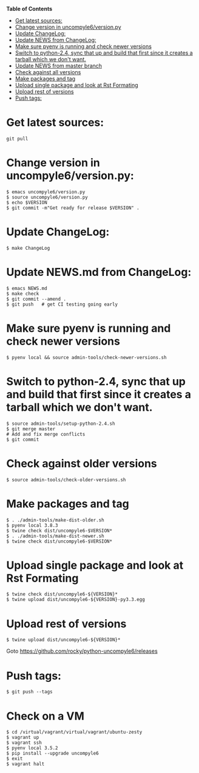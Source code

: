 <!-- markdown-toc start - Don't edit this section. Run M-x markdown-toc-refresh-toc -->
**Table of Contents**

- [Get latest sources:](#get-latest-sources)
- [Change version in uncompyle6/version.py](#change-version-in-uncompyle6versionpy)
- [Update ChangeLog:](#update-changelog)
- [Update NEWS from ChangeLog:](#update-news-from-changelog)
- [Make sure pyenv is running and check newer versions](#make-sure-pyenv-is-running-and-check-newer-versions)
- [Switch to python-2.4, sync that up and build that first since it creates a tarball which we don't want.](#switch-to-python-24-sync-that-up-and-build-that-first-since-it-creates-a-tarball-which-we-dont-want)
- [Update NEWS from master branch](#update-news-from-master-branch)
- [Check against all versions](#check-against-all-versions)
- [Make packages and tag](#make-packages-and-tag)
- [Upload single package and look at Rst Formating](#upload-single-package-and-look-at-rst-formating)
- [Upload rest of versions](#upload-rest-of-versions)
- [Push tags:](#push-tags)

<!-- markdown-toc end -->
# Get latest sources:

    git pull

# Change version in uncompyle6/version.py:

    $ emacs uncompyle6/version.py
    $ source uncompyle6/version.py
    $ echo $VERSION
    $ git commit -m"Get ready for release $VERSION" .

# Update ChangeLog:

    $ make ChangeLog

#  Update NEWS.md from ChangeLog:

    $ emacs NEWS.md
    $ make check
    $ git commit --amend .
    $ git push   # get CI testing going early

# Make sure pyenv is running and check newer versions

    $ pyenv local && source admin-tools/check-newer-versions.sh

# Switch to python-2.4, sync that up and build that first since it creates a tarball which we don't want.

    $ source admin-tools/setup-python-2.4.sh
    $ git merge master
	# Add and fix merge conflicts
	$ git commit

# Check against older versions

    $ source admin-tools/check-older-versions.sh

# Make packages and tag

    $ . ./admin-tools/make-dist-older.sh
	$ pyenv local 3.8.3
	$ twine check dist/uncompyle6-$VERSION*
    $ . ./admin-tools/make-dist-newer.sh
	$ twine check dist/uncompyle6-$VERSION*

# Upload single package and look at Rst Formating

	$ twine check dist/uncompyle6-${VERSION}*
    $ twine upload dist/uncompyle6-${VERSION}-py3.3.egg

# Upload rest of versions

    $ twine upload dist/uncompyle6-${VERSION}*

Goto https://github.com/rocky/python-uncompyle6/releases

# Push tags:

    $ git push --tags

# Check on a VM

    $ cd /virtual/vagrant/virtual/vagrant/ubuntu-zesty
	$ vagrant up
	$ vagrant ssh
	$ pyenv local 3.5.2
	$ pip install --upgrade uncompyle6
	$ exit
	$ vagrant halt
